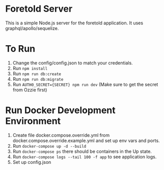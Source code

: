 # Foretold Server
This is a simple Node.js server for the foretold application. It uses graphql/apollo/sequelize.

# To Run
1. Change the config/config.json to match your credentials.
2. Run ``npm install``
3. Run ``npm run db:create``
4. Run ``npm run db:migrate``
5. Run ``AUTH0_SECRET={SECRET} npm run dev`` (Make sure to get the secret from Ozzie first)

# Run Docker Development Environment
1. Create file docker.compose.override.yml from docker.compose.override.example.yml and set up env vars and ports.
2. Run ``docker-compose up -d --build``
3. Run ``docker-compose ps`` there should be containers in the Up state.
4. Run ``docker-compose logs --tail 100 -f app`` to see application logs.
5. Set up config.json
